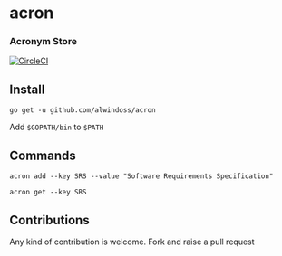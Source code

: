 # acron

### Acronym Store
 [![CircleCI](https://circleci.com/gh/alwindoss/acron.svg?style=svg)](https://circleci.com/gh/alwindoss/acron)

## Install
 `go get -u github.com/alwindoss/acron`

 Add `$GOPATH/bin` to `$PATH`

## Commands
 `acron add --key SRS --value "Software Requirements Specification"`
 
 `acron get --key SRS`

## Contributions
 Any kind of contribution is welcome. Fork and raise a pull request
